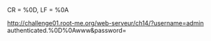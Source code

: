 CR = %0D, LF = %0A

http://challenge01.root-me.org/web-serveur/ch14/?username=admin authenticated.%0D%0Awww&password=